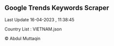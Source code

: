 

## Google Trends Keywords Scraper 
 
Last Update 16-04-2023 , 11:38:45

Country List :
VIETNAM.json



© Abdul Muttaqin 
